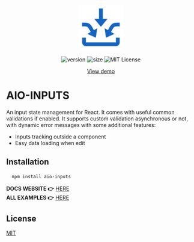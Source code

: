 <br />
<div align="center">
<a href="https://github.com/klm-lab/store/#readme" target="_blank">
     <img src="git_assets/icon.svg" alt="icon" width="120" height="120">

</a>

![version][version-shield]
![size][size-shield]
![MIT License][license-shield]

<div>
<a align="center" href="https://codesandbox.io/s/inputs-demo-28ztx4" target="_blank">View demo</a>
</div>
</div>

# AIO-INPUTS

An input state management for React. It comes with useful common validations if enabled. It supports custom validation asynchronous or not, with dynamic error messages with some additional features:
* Inputs tracking outside a component
* Easy data loading when edit<br/>

## Installation

```sh
  npm install aio-inputs
  ```
**DOCS WEBSITE 👉** [HERE][docs-site]<br/>
**ALL EXAMPLES 👉** [HERE][example-links]

## License

[MIT][license-url]


[size-shield]: https://img.shields.io/bundlephobia/minzip/aio-inputs/3.1.2?style=for-the-badge

[license-shield]: https://img.shields.io/github/license/klm-lab/inputs?style=for-the-badge

[version-shield]: https://img.shields.io/npm/v/aio-inputs?style=for-the-badge
[example-links]: https://aio-inputs.netlify.app/examples/text
[docs-site]: https://aio-inputs.netlify.app
[edit-link]: https://github.com/klm-lab/inputs/blob/dev/examples/edit.tsx


[license-url]: https://choosealicense.com/licenses/mit/
